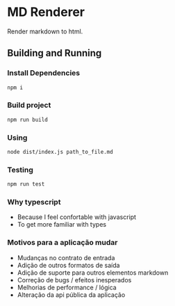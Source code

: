 # MD Renderer

Render markdown to html.

## Building and Running

### Install Dependencies

```sh
npm i
```

### Build project

```sh
npm run build
```

### Using

```sh
node dist/index.js path_to_file.md
```

### Testing

```sh
npm run test
```

### Why typescript
- Because I feel confortable with javascript
- To get more familiar with types

### Motivos para a aplicação mudar
- Mudanças no contrato de entrada
- Adição de outros formatos de saída
- Adição de suporte para outros elementos markdown
- Correção de bugs / efeitos inesperados
- Melhorias de performance / lógica
- Alteração da api pública da aplicação
